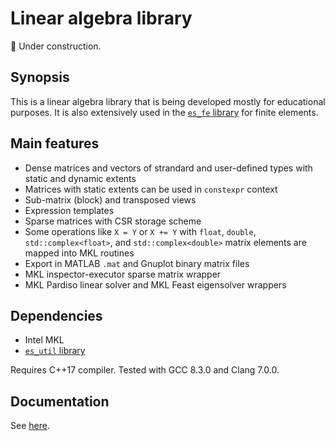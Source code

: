 # Linear algebra library

:construction: Under construction.

## Synopsis

This is a linear algebra library that is being developed mostly for educational purposes. It is also extensively used in the [`es_fe` library](https://github.com/eugnsp/es_fe) for finite elements.

## Main features

* Dense matrices and vectors of strandard and user-defined types with static and dynamic extents
* Matrices with static extents can be used in `constexpr` context
* Sub-matrix (block) and transposed views
* Expression templates
* Sparse matrices with CSR storage scheme
* Some operations like `X = Y` or `X += Y` with `float`, `double`, `std::complex<float>`, and `std::complex<double>` matrix elements are mapped into MKL routines
* Export in MATLAB `.mat` and Gnuplot binary matrix files
* MKL inspector-executor sparse matrix wrapper
* MKL Pardiso linear solver and MKL Feast eigensolver wrappers

## Dependencies

* Intel MKL
* [`es_util` library](https://github.com/eugnsp/es_util)

Requires C++17 compiler. Tested with GCC 8.3.0 and Clang 7.0.0.

## Documentation

See [here](doc/README.md).
